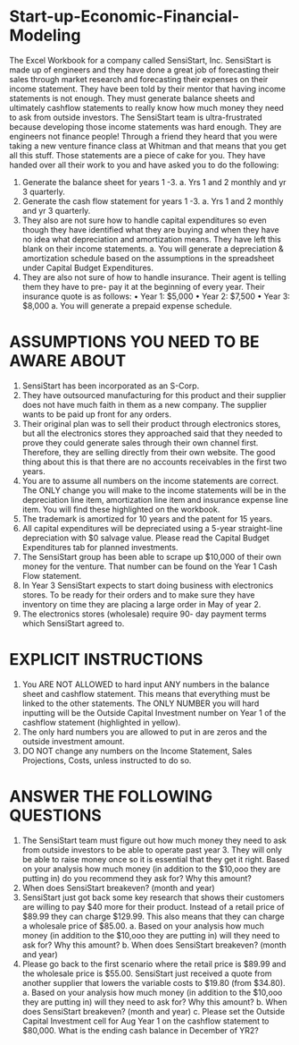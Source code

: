 # Start-up-Economic-Financial-Modeling

The Excel Workbook for a company called SensiStart, Inc. SensiStart is made up of engineers and they have done a great job of forecasting their sales through market research and forecasting their expenses on their income statement. They have been told by their mentor that having income statements is not enough. They must generate balance sheets and ultimately cashflow statements to really know how much money they need to ask from outside investors.
The SensiStart team is ultra-frustrated because developing those income statements was hard enough. They are engineers not finance people! Through a friend they heard that you were taking a new venture finance class at Whitman and that means that you get all this stuff. Those statements are a piece of cake for you.
They have handed over all their work to you and have asked you to do the following:
  1. Generate the balance sheet for years 1 -3.
    a. Yrs 1 and 2 monthly and yr 3 quarterly.
  2. Generate the cash flow statement for years 1 -3. 
    a. Yrs 1 and 2 monthly and yr 3 quarterly.
  3. They also are not sure how to handle capital expenditures so even though they have identified what they are buying and when they have no idea what depreciation and amortization means. They have left this blank on their income statements.
    a. You will generate a depreciation & amortization schedule based on the assumptions in the spreadsheet under Capital Budget Expenditures.
  4. They are also not sure of how to handle insurance. Their agent is telling them they have to pre- pay it at the beginning of every year. Their insurance quote is as follows:
    • Year 1: $5,000
    • Year 2: $7,500
    • Year 3: $8,000
    a. You will generate a prepaid expense schedule.

# ASSUMPTIONS YOU NEED TO BE AWARE ABOUT
  1. SensiStart has been incorporated as an S-Corp.
  2. They have outsourced manufacturing for this product and their supplier does not have much faith in them as a new company. The supplier wants to be paid up front for any orders.
  3. Their original plan was to sell their product through electronics stores, but all the electronics stores they approached said that they needed to prove they could generate sales through their own channel first. Therefore, they are selling directly from their own website. The good thing about this is that there are no accounts receivables in the first two years.
  4. You are to assume all numbers on the income statements are correct. The ONLY change you will make to the income statements will be in the depreciation line item, amortization line item and insurance expense line item. You will find these highlighted on the workbook.
  5. The trademark is amortized for 10 years and the patent for 15 years.
  6. All capital expenditures will be depreciated using a 5-year straight-line depreciation with $0 salvage value. Please read the Capital Budget Expenditures tab for planned investments.
  7. The SensiStart group has been able to scrape up $10,000 of their own money for the venture. That number can be found on the Year 1 Cash Flow statement.
  8. In Year 3 SensiStart expects to start doing business with electronics stores. To be ready for their orders and to make sure they have inventory on time they are placing a large order in May of year 2.
  9. The electronics stores (wholesale) require 90- day payment terms which SensiStart agreed to.

# EXPLICIT INSTRUCTIONS
  1. You ARE NOT ALLOWED to hard input ANY numbers in the balance sheet and cashflow statement. This means that everything must be linked to the other statements. The ONLY NUMBER you will hard inputting will be the Outside Capital Investment number on Year 1 of the cashflow statement (highlighted in yellow).
  2. The only hard numbers you are allowed to put in are zeros and the outside investment amount.
  3. DO NOT change any numbers on the Income Statement, Sales Projections, Costs, unless
instructed to do so.

# ANSWER THE FOLLOWING QUESTIONS
  1. The SensiStart team must figure out how much money they need to ask from outside investors to be able to operate past year 3. They will only be able to raise money once so it is essential that they get it right. Based on your analysis how much money (in addition to the $10,ooo they are putting in) do you recommend they ask for? Why this amount?
  2. When does SensiStart breakeven? (month and year)
  3. SensiStart just got back some key research that shows their customers are willing to pay $40 more for their product. Instead of a retail price of $89.99 they can charge $129.99. This also means that they can charge a wholesale price of $85.00.
    a. Based on your analysis how much money (in addition to the $10,ooo they are putting in) will they need to ask for? Why this amount?
    b. When does SensiStart breakeven? (month and year)
  4. Please go back to the first scenario where the retail price is $89.99 and the wholesale price is $55.00. SensiStart just received a quote from another supplier that lowers the variable costs to $19.80 (from $34.80).
    a. Based on your analysis how much money (in addition to the $10,ooo they are putting in) will they need to ask for? Why this amount?
    b. When does SensiStart breakeven? (month and year)
    c. Please set the Outside Capital Investment cell for Aug Year 1 on the cashflow statement to $80,000. What is the ending cash balance in December of YR2?
